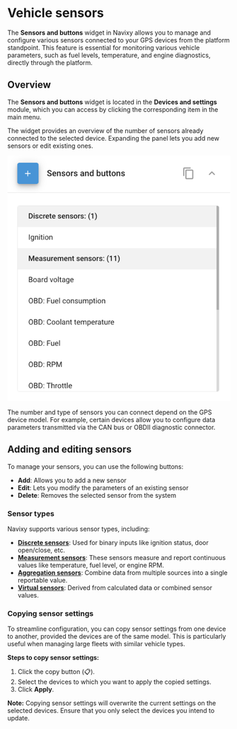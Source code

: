 # Vehicle sensors

The **Sensors and buttons** widget in Navixy allows you to manage and configure various sensors connected to your GPS devices from the platform standpoint. This feature is essential for monitoring various vehicle parameters, such as fuel levels, temperature, and engine diagnostics, directly through the platform.

## Overview

The **Sensors and buttons** widget is located in the **Devices and settings** module, which you can access by clicking the corresponding item in the main menu.

The widget provides an overview of the number of sensors already connected to the selected device. Expanding the panel lets you add new sensors or edit existing ones.

![](../../../user-guide/devices-and-settings/attachments/image-20240815-205217.png)

The number and type of sensors you can connect depend on the GPS device model. For example, certain devices allow you to configure data parameters transmitted via the CAN bus or OBDII diagnostic connector.

## Adding and editing sensors

To manage your sensors, you can use the following buttons:

* **Add**: Allows you to add a new sensor
* **Edit**: Lets you modify the parameters of an existing sensor
* **Delete**: Removes the selected sensor from the system

### Sensor types

Navixy supports various sensor types, including:

* [**Discrete sensors**](discrete-sensors/): Used for binary inputs like ignition status, door open/close, etc.
* [**Measurement sensors**](measurement-sensors/): These sensors measure and report continuous values like temperature, fuel level, or engine RPM.
* [**Aggregation sensors**](aggregation-sensors.md): Combine data from multiple sources into a single reportable value.
* [**Virtual sensors**](virtual-sensors/): Derived from calculated data or combined sensor values.

### Copying sensor settings

To streamline configuration, you can copy sensor settings from one device to another, provided the devices are of the same model. This is particularly useful when managing large fleets with similar vehicle types.

**Steps to copy sensor settings:**

1. Click the copy button (📋).
2. Select the devices to which you want to apply the copied settings.
3. Click **Apply**.

**Note:** Copying sensor settings will overwrite the current settings on the selected devices. Ensure that you only select the devices you intend to update.
